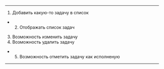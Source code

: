---
1. Добавить какую-то задачу в список
+ 2. Отображать список задач
3. Возможность изменить задачу
4. Возможность удалить задачу
+ 5. Возможность отметить задачу как исполненую
----------